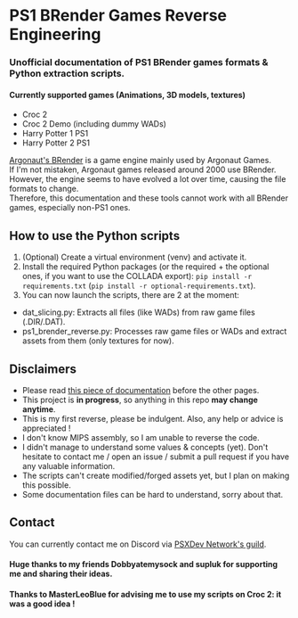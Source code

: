 # PS1 BRender Games Reverse Engineering

### Unofficial documentation of PS1 BRender games formats & Python extraction scripts.

#### Currently supported games (Animations, 3D models, textures)
- Croc 2
- Croc 2 Demo (including dummy WADs)
- Harry Potter 1 PS1
- Harry Potter 2 PS1

[Argonaut's BRender](https://en.wikipedia.org/wiki/Argonaut_Games#BRender) is a game engine mainly used by Argonaut Games.  
If I'm not mistaken, Argonaut games released around 2000 use BRender.  
However, the engine seems to have evolved a lot over time, causing the file formats to change.  
Therefore, this documentation and these tools cannot work with all BRender games, especially non-PS1 ones.  

## How to use the Python scripts
1. (Optional) Create a virtual environment (venv) and activate it.
2. Install the required Python packages (or the required + the optional ones, if you want to use the COLLADA export):
`pip install -r requirements.txt` (`pip install -r optional-requirements.txt`).
3. You can now launch the scripts, there are 2 at the moment:
 - dat_slicing.py: Extracts all files (like WADs) from raw game files (.DIR/.DAT).
 - ps1_brender_reverse.py: Processes raw game files or WADs and extract assets from them (only textures for now).

## Disclaimers
- Please read [this piece of documentation](Documentation/General%20information.md) before the other pages.
- This project is **in progress**, so anything in this repo **may change anytime**.
- This is my first reverse, please be indulgent. Also, any help or advice is appreciated !
- I don't know MIPS assembly, so I am unable to reverse the code.
- I didn't manage to understand some values & concepts (yet).
Don't hesitate to contact me / open an issue / submit a pull request if you have any valuable information.
- The scripts can't create modified/forged assets yet, but I plan on making this possible.
- Some documentation files can be hard to understand, sorry about that.

## Contact
You can currently contact me on Discord via [PSXDev Network's guild](http://www.psxdev.net/discord.php).

#### Huge thanks to my friends Dobbyatemysock and supluk for supporting me and sharing their ideas.
#### Thanks to MasterLeoBlue for advising me to use my scripts on Croc 2: it was a good idea !